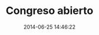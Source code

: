---
title: Congreso abierto
date: 2014-06-25 14:46:22
img: congreso-abierto.png
thumb: congreso-abierto-thumb.png
description: Congreso abierto es el sitio de monitoreo del Congreso de Chile. En él los usuarios pueden revisar los proyectos de ley, seguir su tramitación, establecer alertas de las materias que les interese y comunicarse directamente con sus congresistas.
site_url: http://congresoabierto.cl
status: activo
---